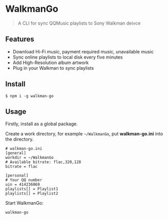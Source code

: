 # WalkmanGo

> A CLI for sync QQMusic playlists to Sony Walkman deivce

## Features

* Download Hi-Fi music, payment required music, unavailable music
* Sync online playlists to local disk every five minutes
* Add High-Resolution album artwork
* Plug in your Walkman to sync playlists

## Install

```
$ npm i -g walkman-go
```

## Usage

Firstly, install as a global package.

Create a work directory, for example `~/WalkmanGo`, put **walkman-go.ini** into the directory.

```
# walkman-go.ini
[general]
workdir = ~/WalkmanGo
# Available bitrate: flac,320,128
bitrate = flac

[personal]
# Your QQ number
uin = 414236069
playlists[] = Playlist1
playlists[] = Playlist2
```

Start WalkmanGo:
```
walkman-go
```
